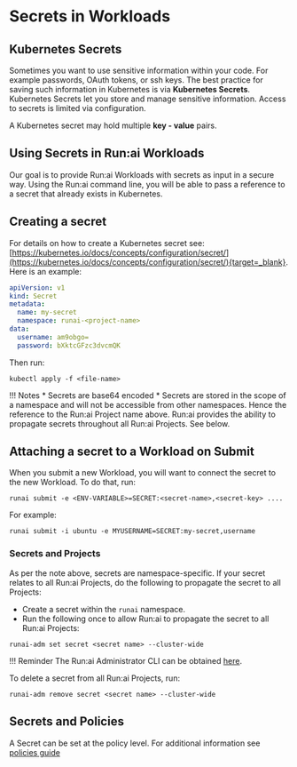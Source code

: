 # Secrets in Workloads

## Kubernetes Secrets

Sometimes you want to use sensitive information within your code. For example passwords, OAuth tokens, or ssh keys. The best practice for saving such information in Kubernetes is via __Kubernetes Secrets__. Kubernetes Secrets let you store and manage sensitive information. Access to secrets is limited via configuration.

A Kubernetes secret may hold multiple __key - value__ pairs.

## Using Secrets in Run:ai Workloads

Our goal is to provide Run:ai Workloads with secrets as input in a secure way. Using the Run:ai command line, you will be able to pass a reference to a secret that already exists in Kubernetes. 

## Creating a secret

For details on how to create a Kubernetes secret see: [https://kubernetes.io/docs/concepts/configuration/secret/](https://kubernetes.io/docs/concepts/configuration/secret/){target=_blank}. Here is an example:

``` YAML
apiVersion: v1
kind: Secret
metadata:
  name: my-secret
  namespace: runai-<project-name>
data:
  username: am9obgo=
  password: bXktcGFzc3dvcmQK
```

Then run:
```
kubectl apply -f <file-name>
```

!!! Notes
    * Secrets are base64 encoded
    * Secrets are stored in the scope of a namespace and will not be accessible from other namespaces. Hence the reference to the Run:ai Project name above. Run:ai provides the ability to propagate secrets throughout all Run:ai Projects. See below.

## Attaching a secret to a Workload on Submit

When you submit a new Workload, you will want to connect the secret to the new Workload. To do that, run:

```
runai submit -e <ENV-VARIABLE>=SECRET:<secret-name>,<secret-key> ....
```

For example:

```
runai submit -i ubuntu -e MYUSERNAME=SECRET:my-secret,username
```


### Secrets and Projects

<!-- !!! Important
    The feature described below is not enabled by default in Run:ai cluster installations -->

As per the note above, secrets are namespace-specific. If your secret relates to all Run:ai Projects, do the following to propagate the secret to all Projects:

* Create a secret within the `runai` namespace.
* Run the following once to allow Run:ai to propagate the secret to all Run:ai Projects:

```
runai-adm set secret <secret name> --cluster-wide
```

!!! Reminder
    The Run:ai Administrator CLI can be obtained [here](../runai-setup/config/cli-admin-install.md).

To delete a secret from all Run:ai Projects, run:

```
runai-adm remove secret <secret name> --cluster-wide
```

## Secrets and Policies

A Secret can be set at the policy level. For additional information see [policies guide](policies.md)